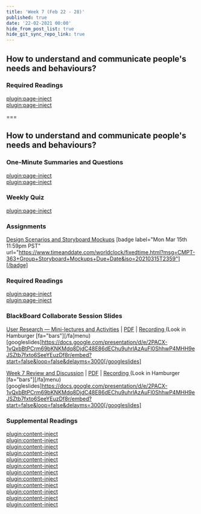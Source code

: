 ```yaml
---
title: 'Week 7 (Feb 22 - 28)'
published: true
date: '22-02-2021 00:00'
hide_from_post_list: true
hide_git_sync_repo_link: true
---
```


## How to understand and communicate people's needs and behaviours?

### Required Readings  
[plugin:page-inject](/211/weekly-readings/week-07-1?template=partials/embedlycardlinkonly)  
[plugin:page-inject](/211/weekly-readings/week-07-2?template=partials/embedlycardlinkonly)  

===

## **How to understand and communicate people's needs and behaviours?**

### One-Minute Summaries and Questions  
[plugin:page-inject](/211/lms-assignments/one-minute-summaries/week-07-1)  
[plugin:page-inject](/211/lms-assignments/one-minute-summaries/week-07-2)  

### Weekly Quiz
[plugin:page-inject](/211/lms-assignments/weekly-review-quizzes/week-07)  

### Assignments
[Design Scenarios and Storyboard Mockups](https://canvas.sfu.ca/courses/56304/assignments/504173) [badge label="Mon Mar 15th 11:59pm PST" url="https://www.timeanddate.com/worldclock/fixedtime.html?msg=CMPT-363+Group+Storyboard+Mockups+Due+Date&iso=20210315T2359"][/badge]  

### Required Readings  
[plugin:page-inject](/211/weekly-readings/week-07-1?template=partials/embedlycardlinkonly)  
[plugin:page-inject](/211/weekly-readings/week-07-2?template=partials/embedlycardlinkonly)  

### BlackBoard Collaborate Session Slides
[User Research — Mini-lectures and Activities](https://docs.google.com/presentation/d/e/2PACX-1vQxbBtPCrm69bKNKMdq8DjdC48E86dEChu9uhrlAzAuFl0ShhwP4MHH9eJSZtb7fxto6SeeYEuzDf8r/pub?start=false&loop=false&delayms=3000) | [PDF](#) | [Recording ](https://canvas.sfu.ca/courses/56304/external_tools/3544) (Look in Hamburger [fa="bars"][/fa]menu)
[googleslides]https://docs.google.com/presentation/d/e/2PACX-1vQxbBtPCrm69bKNKMdq8DjdC48E86dEChu9uhrlAzAuFl0ShhwP4MHH9eJSZtb7fxto6SeeYEuzDf8r/embed?start=false&loop=false&delayms=3000[/googleslides]

[Week 7 Review and Discussion](https://docs.google.com/presentation/d/e/2PACX-1vQxbBtPCrm69bKNKMdq8DjdC48E86dEChu9uhrlAzAuFl0ShhwP4MHH9eJSZtb7fxto6SeeYEuzDf8r/pub?start=false&loop=false&delayms=3000) | [PDF](#) | [Recording ](https://canvas.sfu.ca/courses/56304/external_tools/3544) (Look in Hamburger [fa="bars"][/fa]menu)
[googleslides]https://docs.google.com/presentation/d/e/2PACX-1vQxbBtPCrm69bKNKMdq8DjdC48E86dEChu9uhrlAzAuFl0ShhwP4MHH9eJSZtb7fxto6SeeYEuzDf8r/embed?start=false&loop=false&delayms=3000[/googleslides]

### Supplemental Readings  
[plugin:content-inject](/211/ux-techniques-guide/how-to-understand-and-communicate-peoples-needs-and-behaviors/contextual-inquiry)  
[plugin:content-inject](/211/ux-techniques-guide/how-to-understand-and-communicate-peoples-needs-and-behaviors/discovery-research)  
[plugin:content-inject](/211/ux-techniques-guide/how-to-understand-and-communicate-peoples-needs-and-behaviors/empathy-maps)  
[plugin:content-inject](/211/ux-techniques-guide/how-to-understand-and-communicate-peoples-needs-and-behaviors/five-whys)  
[plugin:content-inject](/211/ux-techniques-guide/how-to-understand-and-communicate-peoples-needs-and-behaviors/interviews)  
[plugin:content-inject](/211/ux-techniques-guide/how-to-understand-and-communicate-peoples-needs-and-behaviors/job-stories)  
[plugin:content-inject](/211/ux-techniques-guide/how-to-understand-and-communicate-peoples-needs-and-behaviors/personas)  
[plugin:content-inject](/211/ux-techniques-guide/how-to-understand-and-communicate-peoples-needs-and-behaviors/problem-framing)  
[plugin:content-inject](/211/ux-techniques-guide/how-to-understand-and-communicate-peoples-needs-and-behaviors/task-analysis)  
[plugin:content-inject](/211/ux-techniques-guide/how-to-understand-and-communicate-peoples-needs-and-behaviors/user-research)  
[plugin:content-inject](/211/ux-techniques-guide/how-to-understand-and-communicate-peoples-needs-and-behaviors/user-research-analysis)  
[plugin:content-inject](/211/ux-techniques-guide/how-to-understand-and-communicate-peoples-needs-and-behaviors/user-research-remote)  
